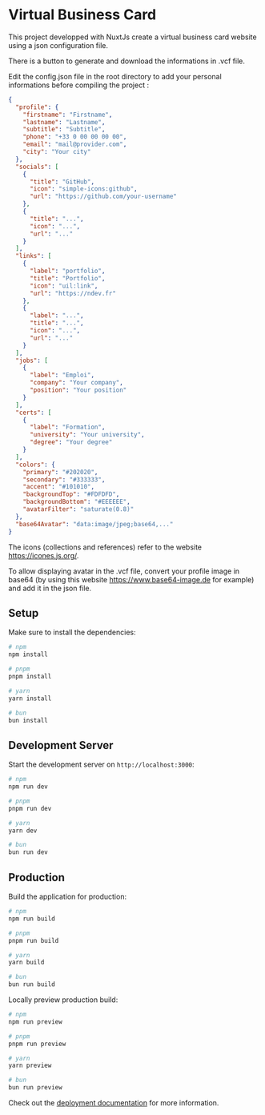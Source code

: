 # Virtual Business Card

This project developped with NuxtJs create a virtual business card website using a json configuration file.

There is a button to generate and download the informations in .vcf file.

Edit the config.json file in the root directory to add your personal informations before compiling the project :

```json
{
  "profile": {
    "firstname": "Firstname",
    "lastname": "Lastname",
    "subtitle": "Subtitle",
    "phone": "+33 0 00 00 00 00",
    "email": "mail@provider.com",
    "city": "Your city"
  },
  "socials": [
    {
      "title": "GitHub",
      "icon": "simple-icons:github",
      "url": "https://github.com/your-username"
    },
    {
      "title": "...",
      "icon": "...",
      "url": "..."
    }
  ],
  "links": [
    {
      "label": "portfolio",
      "title": "Portfolio",
      "icon": "uil:link",
      "url": "https://ndev.fr"
    },
    {
      "label": "...",
      "title": "...",
      "icon": "...",
      "url": "..."
    }
  ],
  "jobs": [
    {
      "label": "Emploi",
      "company": "Your company",
      "position": "Your position"
    }
  ],
  "certs": [
    {
      "label": "Formation",
      "university": "Your university",
      "degree": "Your degree"
    }
  ],
  "colors": {
    "primary": "#202020",
    "secondary": "#333333",
    "accent": "#101010",
    "backgroundTop": "#FDFDFD",
    "backgroundBottom": "#EEEEEE",
    "avatarFilter": "saturate(0.8)"
  },
  "base64Avatar": "data:image/jpeg;base64,..."
}
```

The icons (collections and references) refer to the website https://icones.js.org/.

To allow displaying avatar in the .vcf file, convert your profile image in base64 (by using this website https://www.base64-image.de for example) and add it in the json file.

## Setup

Make sure to install the dependencies:

```bash
# npm
npm install

# pnpm
pnpm install

# yarn
yarn install

# bun
bun install
```

## Development Server

Start the development server on `http://localhost:3000`:

```bash
# npm
npm run dev

# pnpm
pnpm run dev

# yarn
yarn dev

# bun
bun run dev
```

## Production

Build the application for production:

```bash
# npm
npm run build

# pnpm
pnpm run build

# yarn
yarn build

# bun
bun run build
```

Locally preview production build:

```bash
# npm
npm run preview

# pnpm
pnpm run preview

# yarn
yarn preview

# bun
bun run preview
```

Check out the [deployment documentation](https://nuxt.com/docs/getting-started/deployment) for more information.
